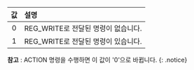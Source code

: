 
| 값   | 설명                                |
| :--: | :---------------------------------- |
| 0    | REG_WRITE로 전달된 명령이 없습니다. |
| 1    | REG_WRITE로 전달된 명령이 있습니다. |

**참고** : ACTION 명령을 수행하면 이 값이 '0'으로 바뀝니다.
{: .notice}
